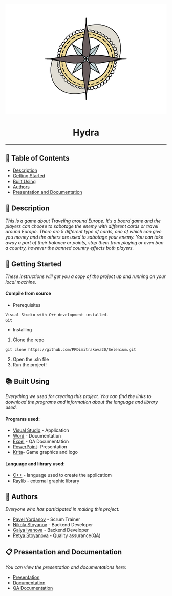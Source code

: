 <p align="center">
  <img src="https://github.com/codingburgas/2223-educational-traveling-hydra/blob/main/Around%20Europe/resources/logo.png" alt="Logo"/>
</p>

<h1 align="center"> Hydra </h1>

<hr>

## 📄 Table of Contents
- [Description](#description)
- [Getting Started](#gettingStarted)
- [Built Using](#builtUsing)
- [Authors](#authors)
- [Presentation and Documentation](#presentationAndDocumentation)

## 📖 Description <a name="description"></a>
*This is a game about Traveling around Europe. It's a board game and the players can choose to sabotage the enemy with different cards or travel around Europe. There are 5 different type of cards, one of which can give you money and the others are used to sabotage your enemy. You can take away a part of their balance or points, stop them from playing or even ban a country, however the banned country effects both players.*

## 🔧 Getting Started <a name="gettingStarted"></a>
*These instructions will get you a copy of the project up and running on your local machine.*
#### Compile from source
- Prerequisites
```
Visual Studio with C++ development installed.
Git
```
- Installing
1. Clone the repo
```
git clone https://github.com/PPDimitrakova20/Selenium.git
```
2. Open the .sln file
3. Run the project!

## 📚 Built Using <a name="builtUsing"></a>
*Everything we used for creating this project. You can find the links to download the programs and information about the language and library used.*

#### Programs used:
- [Visual Studio](https://visualstudio.microsoft.com) - Application
- [Word](https://www.microsoft.com/bg-bg/microsoft-365/word?activetab=tabs%3afaqheaderregion3) - Documentation
- [Excel](https://www.microsoft.com/en-us/microsoft-365/excel) - QA Documentation
- [PowerPoint](https://www.microsoft.com/en-us/microsoft-365/powerpoint)- Presentation
- [Krita](https://krita.org/en/)- Game graphics and logo

#### Language and library used:
- [C++](https://isocpp.org/) - language used to create the applicatiom
- [Raylib](https://www.raylib.com/index.html) - external graphic library

## 👥 Authors <a name="authors"></a>
*Everyone who has participated in making this project:*

- [Pavel Yordanov](https://github.com/PTYordanov20) - Scrum Trainer
- [Nikola Stoyanov](https://github.com/NMStoyanov20) - Backend Developer
- [Galya Ivanova](https://github.com/GAIvanova20) - Backend Developer
- [Petya Stoyanova](https://github.com/PGStoyanova20) - Quality assurance(QA)

## 📋 Presentation and Documentation <a name="presentationAndDocumentation"></a>
*You can view the presentation and documentations here:*

- [Presentation](https://github.com/codingburgas/2223-educational-traveling-hydra/tree/main/Documents)
- [Documentation](https://github.com/codingburgas/2223-educational-traveling-hydra/tree/main/Documents)
- [QA Documentation](https://github.com/codingburgas/2223-educational-traveling-hydra/tree/main/Documents)
